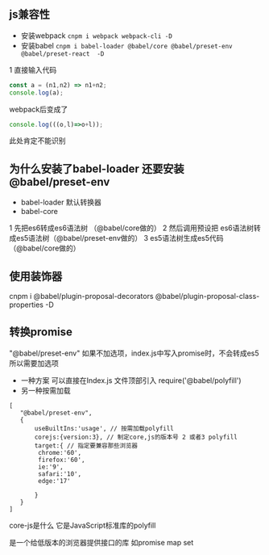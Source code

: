 ## js兼容性

- 安装webpack `cnpm i webpack webpack-cli -D`
- 安装babel `cnpm i babel-loader @babel/core @babel/preset-env @babel/preset-react  -D`


1 直接输入代码
```js
const a = (n1,n2) => n1+n2; 
console.log(a);
```
webpack后变成了
```js
console.log(((o,l)=>o+l));
```


此处肯定不能识别



## 为什么安装了babel-loader 还要安装@babel/preset-env

- babel-loader 默认转换器
- babel-core


1 先把es6转成es6语法树 （@babel/core做的）
2 然后调用预设把 es6语法树转成es5语法树（@babel/preset-env做的）
3 es5语法树生成es5代码（@babel/core做的）



## 使用装饰器

cnpm i @babel/plugin-proposal-decorators @babel/plugin-proposal-class-properties -D


## 转换promise

"@babel/preset-env"
如果不加选项，index.js中写入promise时，不会转成es5
所以需要加选项

- 一种方案
可以直接在Index.js 文件顶部引入 require('@babel/polyfill')
- 另一种按需加载
```JS
[
   "@babel/preset-env",
   {
       useBuiltIns:'usage', // 按需加载polyfill
       corejs:{version:3}, // 制定core,js的版本号 2 或者3 polyfill
       target:{ // 指定要兼容那些浏览器
        chrome:'60',
        firefox:'60',
        ie:'9',
        safari:'10',
        edge:'17'

       }
   } 
]
```

core-js是什么
它是JavaScript标准库的polyfill

是一个给低版本的浏览器提供接口的库 如promise map set



